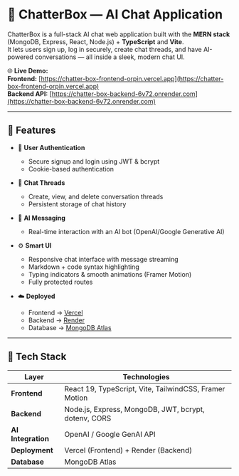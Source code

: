# 💬 ChatterBox — AI Chat Application

ChatterBox is a full-stack AI chat web application built with the **MERN stack** (MongoDB, Express, React, Node.js) + **TypeScript** and **Vite**.  
It lets users sign up, log in securely, create chat threads, and have AI-powered conversations — all inside a sleek, modern chat UI.

🌐 **Live Demo:**  
**Frontend:** [https://chatter-box-frontend-orpin.vercel.app](https://chatter-box-frontend-orpin.vercel.app)  
**Backend API:** [https://chatter-box-backend-6v72.onrender.com](https://chatter-box-backend-6v72.onrender.com)

---

## 🚀 Features

- 🔐 **User Authentication**
  - Secure signup and login using JWT & bcrypt
  - Cookie-based authentication

- 💬 **Chat Threads**
  - Create, view, and delete conversation threads
  - Persistent storage of chat history

- 🤖 **AI Messaging**
  - Real-time interaction with an AI bot (OpenAI/Google Generative AI)

- ⚙️ **Smart UI**
  - Responsive chat interface with message streaming
  - Markdown + code syntax highlighting
  - Typing indicators & smooth animations (Framer Motion)
  - Fully protected routes

- ☁️ **Deployed**
  - Frontend → [Vercel](https://vercel.com)
  - Backend → [Render](https://render.com)
  - Database → [MongoDB Atlas](https://www.mongodb.com/atlas)

---

## 🧱 Tech Stack

| Layer | Technologies |
|-------|---------------|
| **Frontend** | React 19, TypeScript, Vite, TailwindCSS, Framer Motion |
| **Backend** | Node.js, Express, MongoDB, JWT, bcrypt, dotenv, CORS |
| **AI Integration** | OpenAI / Google GenAI API |
| **Deployment** | Vercel (Frontend) + Render (Backend) |
| **Database** | MongoDB Atlas |
